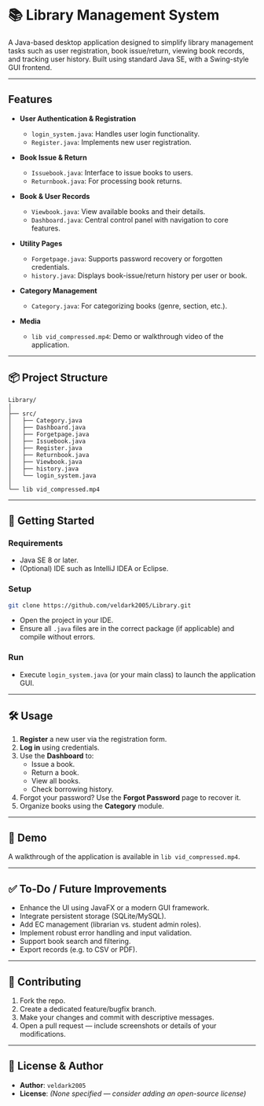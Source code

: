 # 📚 **Library Management System**

A Java-based desktop application designed to simplify library management tasks such as user registration, book issue/return, viewing book records, and tracking user history. Built using standard Java SE, with a Swing-style GUI frontend.

---

## **Features**

- **User Authentication & Registration**
  - `login_system.java`: Handles user login functionality.
  - `Register.java`: Implements new user registration.

- **Book Issue & Return**
  - `Issuebook.java`: Interface to issue books to users.
  - `Returnbook.java`: For processing book returns.

- **Book & User Records**
  - `Viewbook.java`: View available books and their details.
  - `Dashboard.java`: Central control panel with navigation to core features.

- **Utility Pages**
  - `Forgetpage.java`: Supports password recovery or forgotten credentials.
  - `history.java`: Displays book-issue/return history per user or book.

- **Category Management**
  - `Category.java`: For categorizing books (genre, section, etc.).

- **Media**
  - `lib vid_compressed.mp4`: Demo or walkthrough video of the application.

---

## **📦 Project Structure**

```
Library/
│
├── src/
│   ├── Category.java
│   ├── Dashboard.java
│   ├── Forgetpage.java
│   ├── Issuebook.java
│   ├── Register.java
│   ├── Returnbook.java
│   ├── Viewbook.java
│   ├── history.java
│   └── login_system.java
│
└── lib vid_compressed.mp4
```

---

## **🚀 Getting Started**

### Requirements
- Java SE 8 or later.
- (Optional) IDE such as IntelliJ IDEA or Eclipse.

### Setup
```bash
git clone https://github.com/veldark2005/Library.git
```
- Open the project in your IDE.
- Ensure all `.java` files are in the correct package (if applicable) and compile without errors.

### Run
- Execute `login_system.java` (or your main class) to launch the application GUI.

---

## **🛠️ Usage**

1. **Register** a new user via the registration form.
2. **Log in** using credentials.
3. Use the **Dashboard** to:
   - Issue a book.
   - Return a book.
   - View all books.
   - Check borrowing history.
4. Forgot your password? Use the **Forgot Password** page to recover it.
5. Organize books using the **Category** module.

---

## **🎥 Demo**

A walkthrough of the application is available in `lib vid_compressed.mp4`.

---

## **✅ To-Do / Future Improvements**

- Enhance the UI using JavaFX or a modern GUI framework.
- Integrate persistent storage (SQLite/MySQL).
- Add EC management (librarian vs. student admin roles).
- Implement robust error handling and input validation.
- Support book search and filtering.
- Export records (e.g. to CSV or PDF).

---

## **🤝 Contributing**

1. Fork the repo.
2. Create a dedicated feature/bugfix branch.
3. Make your changes and commit with descriptive messages.
4. Open a pull request — include screenshots or details of your modifications.

---

## **📝 License & Author**

- **Author**: `veldark2005`
- **License**: _(None specified — consider adding an open-source license)_